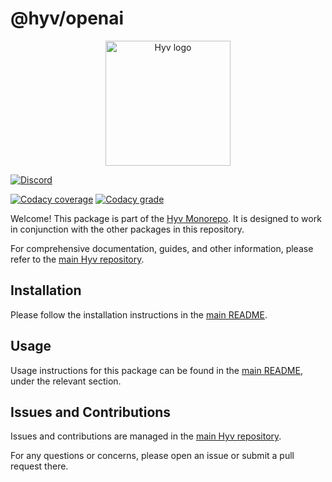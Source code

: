# @hyv/openai

<p align="center"><img src="https://raw.githubusercontent.com/failfa-st/hyv/main/assets/logo.png" alt="Hyv logo" width="200"/></p>

[![Discord](https://img.shields.io/discord/1091306623819059300?color=7289da&label=Discord&logo=discord&logoColor=fff&style=for-the-badge)](https://discord.com/invite/m3TBB9XEkb)

[![Codacy coverage](https://img.shields.io/codacy/coverage/e05334c7895344319e321c6d7bee2cf9?logo=jest&style=for-the-badge)](https://app.codacy.com/gh/failfa-st/hyv/dashboard?branch=main)
[![Codacy grade](https://img.shields.io/codacy/grade/e05334c7895344319e321c6d7bee2cf9?logo=codacy&style=for-the-badge)](https://app.codacy.com/gh/failfa-st/hyv/dashboard?branch=main)

Welcome! This package is part of the [Hyv Monorepo](https://github.com/failfa-st/hyv). It is
designed to work in conjunction with the other packages in this repository.

For comprehensive documentation, guides, and other information, please refer to the
[main Hyv repository](https://github.com/failfa-st/hyv).

## Installation

Please follow the installation instructions in the
[main README](https://github.com/failfa-st/hyv#readme).

## Usage

Usage instructions for this package can be found in the
[main README](https://github.com/failfa-st/hyv#readme), under the relevant section.

## Issues and Contributions

Issues and contributions are managed in the [main Hyv repository](https://github.com/failfa-st/hyv).

For any questions or concerns, please open an issue or submit a pull request there.
